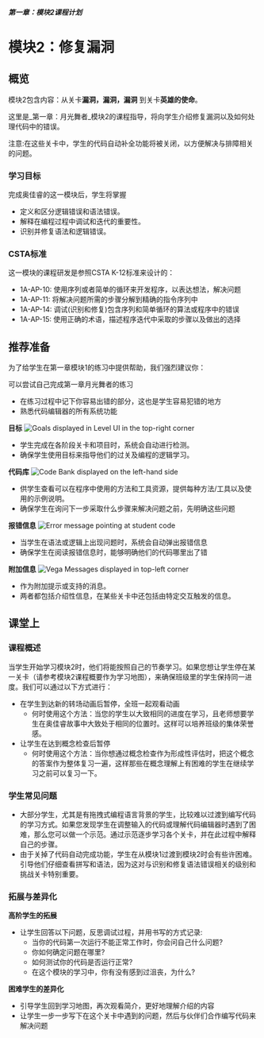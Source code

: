 ##### 第一章：模块2课程计划
# 模块2：修复漏洞

## 概览

模块2包含内容：从关卡**漏洞，漏洞，漏洞** 到关卡**英雄的使命**。

这里是_第一章：月光舞者_模块2的课程指导，将向学生介绍修复漏洞以及如何处理代码中的错误。

注意:在这些关卡中，学生的代码自动补全功能将被关闭，以方便解决与排障相关的问题。

### 学习目标

完成奥佳睿的这一模块后，学生将掌握

- 定义和区分逻辑错误和语法错误。
- 解释在编程过程中调试和迭代的重要性。
- 识别并修复语法和逻辑错误。

### CSTA标准

这一模块的课程研发是参照CSTA K-12标准来设计的：

- 1A-AP-10: 使用序列或者简单的循环来开发程序，以表达想法，解决问题
- 1A-AP-11: 将解决问题所需的步骤分解到精确的指令序列中
- 1A-AP-14: 调试(识别和修复)包含序列和简单循环的算法或程序中的错误
- 1A-AP-15: 使用正确的术语，描述程序迭代中采取的步骤以及做出的选择

## 推荐准备

为了给学生在第一章模块1的练习中提供帮助，我们强烈建议你：

可以尝试自己完成第一章月光舞者的练习
- 在练习过程中记下你容易出错的部分，这也是学生容易犯错的地方
- 熟悉代码编辑器的所有系统功能

**目标**
![Goals displayed in Level UI in the top-right corner](/images/pages/teachers/resources/markdown/chapter1/goals.png)
- 学生完成在各阶段关卡和项目时，系统会自动进行检测。
- 确保学生使用目标来指导他们的过关及编程的逻辑学习。

**代码库**
![Code Bank displayed on the left-hand side](/images/pages/teachers/resources/markdown/chapter1/codebank.png)
- 供学生查看可以在程序中使用的方法和工具资源，提供每种方法/工具以及使用的示例说明。
- 确保学生在询问下一步采取什么步骤来解决问题之前，先明确这些问题

**报错信息**
![Error message pointing at student code](/images/pages/teachers/resources/markdown/chapter1/errormessages.png)
- 当学生在语法或逻辑上出现问题时，系统会自动弹出报错信息
- 确保学生在阅读报错信息时，能够明确他们的代码哪里出了错

**附加信息**
![Vega Messages displayed in top-left corner](/images/pages/teachers/resources/markdown/chapter1/vegamessages.png)
- 作为附加提示或支持的消息。
- 两者都包括介绍性信息，在某些关卡中还包括由特定交互触发的信息。

## 课堂上

### 课程概述

当学生开始学习模块2时，他们将能按照自己的节奏学习。如果您想让学生停在某一关卡（请参考模块2课程概要作为学习地图），来确保班级里的学生保持同一进度。我们可以通过以下方式进行：

- 在学生到达新的转场动画后暂停，全班一起观看动画
    - 何时使用这个方法：当您的学生以大致相同的进度在学习，且老师想要学生在奥佳睿故事中大致处于相同的位置时。这样可以培养班级的集体荣誉感。
- 让学生在达到概念检查后暂停
    - 何时使用这个方法：当你想通过概念检查作为形成性评估时，把这个概念的答案作为整体复习一遍，这样那些在概念理解上有困难的学生在继续学习之前可以复习一下。

### 学生常见问题

- 大部分学生，尤其是有拖拽式编程语言背景的学生，比较难以过渡到编写代码的学习方式。如果您发现学生在调整输入的代码或理解代码编辑器时遇到了困难，那么您可以做一个示范。通过示范逐步学习各个关卡，并在此过程中解释自己的步骤。
- 由于关掉了代码自动完成功能，学生在从模块1过渡到模块2时会有些许困难。 引导他们仔细查看拼写和语法，因为这对与识别和修复语法错误相关的级别和挑战关卡特别重要。

### 拓展与差异化

**高阶学生的拓展**
- 让学生回答以下问题，反思调试过程，并用书写的方式记录:
    - 当你的代码第一次运行不能正常工作时，你会问自己什么问题?
    - 你如何确定问题在哪里?
    - 如何测试你的代码是否运行正常?
    - 在这个模块的学习中，你有没有感到过沮丧，为什么?

**困难学生的差异化**
- 引导学生回到学习地图，再次观看简介，更好地理解介绍的内容
- 让学生一步一步写下在这个关卡中遇到的问题，然后与伙伴们合作编写代码来解决问题
